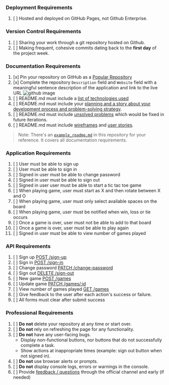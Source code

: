### Deployment Requirements

1.  [ ] Hosted and deployed on GitHub Pages, not Github Enterprise.

### Version Control Requirements

1.  [ ] Sharing your work through a git repository hosted on Github.
1.  [ ] Making frequent, cohesive commits dating back to the **first day**
    of the project week.

### Documentation Requirements

1.  [x] Pin your repository on GitHub as a [Popular Repository](https://docs.github.com/en/github/setting-up-and-managing-your-github-profile/pinning-items-to-your-profile)
1.  [x] Complete the repository `Description` field and `Website` field with a meaningful sentence description of the application and link to the live URL
    ![github image](https://git.generalassemb.ly/storage/user/3667/files/beae41ae-aaaa-11e7-8867-63958d376a0b)
1.  [ ] README.md must include a [list of technologies used](example_readme.md#technologies-used)
1.  [ ] README.md must include your [planning and a story about your development process and problem-solving strategy](example_readme.md#planning-story).
1.  [ ] README.md must include [unsolved problems](example_readme.md#unsolved-problems) which would be fixed in future iterations.
1.  [ ] README.md must include [wireframes](example_readme.md#wireframe) and [user stories](example_readme.md#user-stories).

> Note: There's an [`example_readme.md`](example_readme.md) in this repository for your reference. It covers all documentation requirements.

### Application Requirements

1.  [ ] User must be able to sign up
1.  [ ] User must be able to sign in
1.  [ ] Signed in user must be able to change password
1.  [ ] Signed in user must be able to sign out
1.  [ ] Signed in user user must be able to start a tic tac toe game
1.  [ ] When playing game, user must start as X and then rotate between X and O
1.  [ ] When playing game, user must only select available spaces on the board
1.  [ ] When playing game, user must be notified when win, loss or tie occurs
1.  [ ] Once a game is over, user must not be able to add to that board
1.  [ ] Once a game is over, user must be able to play again
1.  [ ] Signed in user must be able to view number of games played

### API Requirements

1.  [ ] Sign up [POST /sign-up](https://git.generalassemb.ly/ga-wdi-boston/game-project-api/blob/master/docs/user.md#signup)
1.  [ ] Sign in [POST /sign-in](https://git.generalassemb.ly/ga-wdi-boston/game-project-api/blob/master/docs/user.md#signin)
1.  [ ] Change password [PATCH /change-password](https://git.generalassemb.ly/ga-wdi-boston/game-project-api/blob/master/docs/user.md#changepw)
1.  [ ] Sign out [DELETE /sign-out](https://git.generalassemb.ly/ga-wdi-boston/game-project-api/blob/master/docs/user.md#signout)
1.  [ ] New game [POST /games](https://git.generalassemb.ly/ga-wdi-boston/game-project-api/blob/master/docs/game.md#create)
1.  [ ] Update game [PATCH /games/:id](https://git.generalassemb.ly/ga-wdi-boston/game-project-api/blob/master/docs/game.md#update)
1.  [ ] View number of games played [GET /games](https://git.generalassemb.ly/ga-wdi-boston/game-project-api/blob/master/docs/game.md#index)
1.  [ ] Give feedback to the user after each action's success or failure.
1.  [ ] All forms must clear after submit success

### Professional Requirements

1.  [ ] **Do not** delete your repository at any time or start over.
1.  [ ] **Do not** rely on refreshing the page for any functionality.
1.  [ ] **Do not** have any user-facing bugs.
    -  Display non-functional buttons, nor buttons that do not successfully complete a task.
    -  Show actions at inappropriate times (example: sign out button when not signed in).
1.  [ ] **Do not** use browser alerts or prompts.
1.  [ ] **Do not** display console logs, errors or warnings in the console.
1.  [ ] Provide [feedback / questions](feedback.md) through the official channel and early (if needed)
